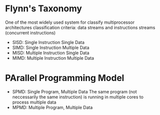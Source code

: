 # Flynn's Taxonomy
One of the most widely used system for classify multiprocessor architectures
classification criteria: data streams and instructions streams (concurrent instructions)

- SISD: Single Instruction Single Data
- SIMD: Single Instruction Multiple Data
- MISD: Multiple Instruction Single Data
- MIMD: Multiple Instruction Multiple Data

# PArallel Programming Model
- SPMD: Single Program, Multiple Data
    The same program (not neccessarily the same instruction)
    is running in multiple cores to process multiple data
- MPMD: Multiple Program, Multiple Data